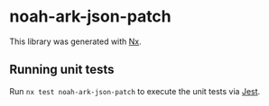 # noah-ark-json-patch

This library was generated with [Nx](https://nx.dev).

## Running unit tests

Run `nx test noah-ark-json-patch` to execute the unit tests via [Jest](https://jestjs.io).
